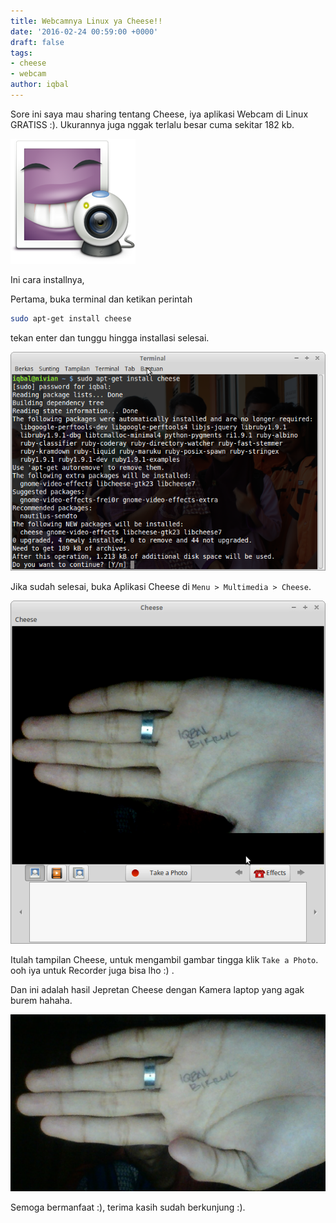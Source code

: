 ```yaml
---
title: Webcamnya Linux ya Cheese!!
date: '2016-02-24 00:59:00 +0000'
draft: false
tags:
- cheese
- webcam
author: iqbal
---
```


Sore ini saya mau sharing tentang Cheese, iya aplikasi Webcam di Linux GRATISS :). Ukurannya juga nggak terlalu besar cuma sekitar 182 kb.

![Cheese](/assets/images/images-old/2016/cheese.png)

Ini cara installnya,

Pertama, buka terminal dan ketikan perintah

```bash
sudo apt-get install cheese
```
tekan enter dan tunggu hingga installasi selesai.

![Proses Installasi](/assets/images/images-old/2016/cheese_1.png)

Jika sudah selesai, buka Aplikasi Cheese di `Menu > Multimedia > Cheese`.

![Cheese](/assets/images/images-old/2016/cheese_2.png)

Itulah tampilan Cheese, untuk mengambil gambar tingga klik `Take a Photo`. ooh iya untuk Recorder juga bisa lho :) .

Dan ini adalah hasil Jepretan Cheese dengan Kamera laptop yang agak burem hahaha.

![Hasil Jepretan](/assets/images/images-old/2016/cheese_3.png)

Semoga bermanfaat :), terima kasih sudah berkunjung :).
